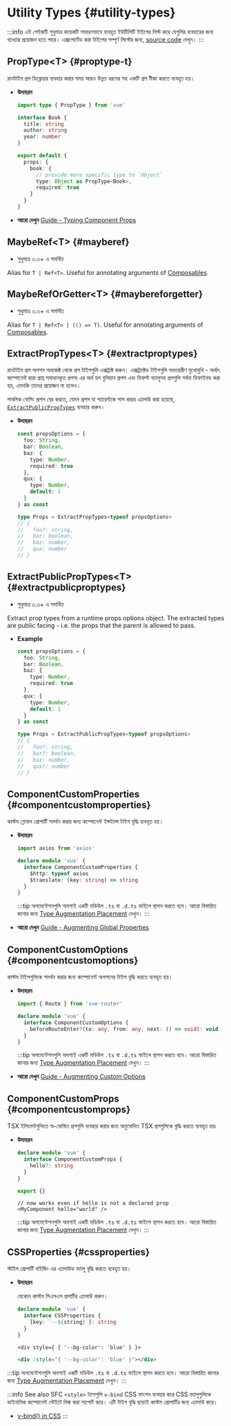 # Utility Types {#utility-types}

:::info
এই পেইজটি শুধুমাত্র কয়েকটি সাধারণভাবে ব্যবহৃত ইউটিলিটি টাইপের লিস্ট করে যেগুলির ব্যবহারের জন্য ব্যাখ্যার প্রয়োজন হতে পারে। এক্সপোর্টেড করা টাইপের সম্পূর্ণ লিস্টের জন্য, [source code](https://github.com/vuejs/core/blob/main/packages/runtime-core/src/index.ts#L131) দেখুন।
:::

## PropType\<T> {#proptype-t}

রানটাইম প্রপ ডিক্লেয়ার ব্যবহার করার সময় আরও উন্নত ধরনের সহ একটি প্রপ টীকা করতে ব্যবহৃত হয়।

- **উদাহরন**

  ```ts
  import type { PropType } from 'vue'

  interface Book {
    title: string
    author: string
    year: number
  }

  export default {
    props: {
      book: {
        // provide more specific type to `Object`
        type: Object as PropType<Book>,
        required: true
      }
    }
  }
  ```

- **আরো দেখুন** [Guide - Typing Component Props](/guide/typescript/options-api#typing-component-props)

## MaybeRef\<T> {#mayberef}

- শুধুমাত্র ৩.৩+ এ সমর্থিত

Alias for `T | Ref<T>`. Useful for annotating arguments of [Composables](/guide/reusability/composables.html).

## MaybeRefOrGetter\<T> {#maybereforgetter}

- শুধুমাত্র ৩.৩+ এ সমর্থিত

Alias for `T | Ref<T> | (() => T)`. Useful for annotating arguments of [Composables](/guide/reusability/composables.html).

## ExtractPropTypes\<T> {#extractproptypes}

রানটাইম প্রপ অপশন অবজেক্ট থেকে প্রপ টাইপগুলি এক্সট্রাক্ট করুন। এক্সট্রাক্টেড টাইপগুলি অভ্যন্তরীণ মুখোমুখি - অর্থাৎ কম্পোনেন্ট দ্বারা প্রাপ্ত সমাধানকৃত প্রপস৷ এর অর্থ হল বুলিয়ান প্রপস এবং ডিফল্ট ভ্যালুসহ প্রপগুলি সর্বদা ডিফাইনড করা হয়, এমনকি তাদের প্রয়োজন না হলেও।

পাবলিক ফেসিং প্রপস বের করতে, যেমন প্রপস যা প্যারেন্টকে পাস করার এ্যালাউ করা হয়েছে, [`ExtractPublicPropTypes`](#extractpublicproptypes) ব্যবহার করুন।

- **উদাহরন**

  ```ts
  const propsOptions = {
    foo: String,
    bar: Boolean,
    baz: {
      type: Number,
      required: true
    },
    qux: {
      type: Number,
      default: 1
    }
  } as const

  type Props = ExtractPropTypes<typeof propsOptions>
  // {
  //   foo?: string,
  //   bar: boolean,
  //   baz: number,
  //   qux: number
  // }
  ```

## ExtractPublicPropTypes\<T> {#extractpublicproptypes}

- শুধুমাত্র ৩.৩+ এ সমর্থিত

Extract prop types from a runtime props options object. The extracted types are public facing - i.e. the props that the parent is allowed to pass.

- **Example**

  ```ts
  const propsOptions = {
    foo: String,
    bar: Boolean,
    baz: {
      type: Number,
      required: true
    },
    qux: {
      type: Number,
      default: 1
    }
  } as const

  type Props = ExtractPublicPropTypes<typeof propsOptions>
  // {
  //   foo?: string,
  //   bar?: boolean,
  //   baz: number,
  //   qux?: number
  // }
  ```

## ComponentCustomProperties {#componentcustomproperties}

কাস্টম গ্লোবাল প্রোপার্টি সমর্থন করার জন্য কম্পোনেন্ট ইন্সট্যান্স টাইপ বৃদ্ধি ব্যবহৃত হয়।

- **উদাহরন**

  ```ts
  import axios from 'axios'

  declare module 'vue' {
    interface ComponentCustomProperties {
      $http: typeof axios
      $translate: (key: string) => string
    }
  }
  ```

  :::tip
  অগমেন্টেশনগুলি অবশ্যই একটি মডিউল `.ts` বা `.d.ts` ফাইলে স্থাপন করতে হবে। আরো বিস্তারিত জানার জন্য [Type Augmentation Placement](/guide/typescript/options-api#augmenting-global-properties) দেখুন।
  :::

- **আরো দেখুন** [Guide - Augmenting Global Properties](/guide/typescript/options-api#augmenting-global-properties)

## ComponentCustomOptions {#componentcustomoptions}

কাস্টম টাইপগুলিকে সমর্থন করার জন্য কম্পোনেন্ট অপশনের টাইপ বৃদ্ধি করতে ব্যবহৃত হয়।

- **উদাহরন**

  ```ts
  import { Route } from 'vue-router'

  declare module 'vue' {
    interface ComponentCustomOptions {
      beforeRouteEnter?(to: any, from: any, next: () => void): void
    }
  }
  ```

  :::tip
  অগমেন্টেশনগুলি অবশ্যই একটি মডিউল `.ts` বা `.d.ts` ফাইলে স্থাপন করতে হবে। আরো বিস্তারিত জানার জন্য [Type Augmentation Placement](/guide/typescript/options-api#augmenting-global-properties) দেখুন।
  :::

- **আরো দেখুন** [Guide - Augmenting Custom Options](/guide/typescript/options-api#augmenting-custom-options)

## ComponentCustomProps {#componentcustomprops}

TSX ইলিমেন্টগুলিতে অ-ঘোষিত প্রপগুলি ব্যবহার করার জন্য অনুমোদিত TSX প্রপগুলিকে বৃদ্ধি করতে ব্যবহৃত হয়৷

- **উদাহরন**

  ```ts
  declare module 'vue' {
    interface ComponentCustomProps {
      hello?: string
    }
  }

  export {}
  ```

  ```tsx
  // now works even if hello is not a declared prop
  <MyComponent hello="world" />
  ```

  :::tip
  অগমেন্টেশনগুলি অবশ্যই একটি মডিউল `.ts` বা `.d.ts` ফাইলে স্থাপন করতে হবে। আরো বিস্তারিত জানার জন্য [Type Augmentation Placement](/guide/typescript/options-api#augmenting-global-properties) দেখুন।
  :::

## CSSProperties {#cssproperties}

স্টাইল প্রোপার্টি বাইন্ডিং এর এ্যালাউড ভ্যালু বৃদ্ধি করতে ব্যবহৃত হয়।

- **উদাহরন**

  যেকোন কাস্টম সিএসএস প্রপার্টির এ্যালাউ করুন। 

  ```ts
  declare module 'vue' {
    interface CSSProperties {
      [key: `--${string}`]: string
    }
  }
  ```

  ```tsx
  <div style={ { '--bg-color': 'blue' } }>
  ```

  ```html
  <div :style="{ '--bg-color': 'blue' }"></div>
  ```

:::tip
অগমেন্টেশনগুলি অবশ্যই একটি মডিউল `.ts` বা `.d.ts` ফাইলে স্থাপন করতে হবে। আরো বিস্তারিত জানার জন্য [Type Augmentation Placement](/guide/typescript/options-api#augmenting-global-properties) দেখুন।
:::

:::info See also
SFC `<style>` ট্যাগগুলি `v-bind` CSS ফাংশন ব্যবহার করে CSS ভ্যালুগুলিকে ডাইনামিক কম্পোনেন্ট স্টেইটে লিঙ্ক করা সাপোর্ট করে। এটি টাইপ বৃদ্ধি ছাড়াই কাস্টম প্রোপার্টির জন্য এ্যালাউ করে।

- [v-bind() in CSS](/api/sfc-css-features#v-bind-in-css)
  :::
